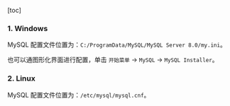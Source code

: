 [toc]

### 1. Windows

MySQL 配置文件位置为：`C:/ProgramData/MySQL/MySQL Server 8.0/my.ini`。

也可以通图形化界面进行配置，单击 `开始菜单` -> `MySQL` -> `MySQL Installer`。

### 2. Linux

MySQL 配置文件位置为：`/etc/mysql/mysql.cnf`。

